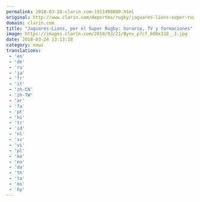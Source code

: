 ```yaml
---
permalink: 2018-03-24-clarin.com-1911490800.html
original: http://www.clarin.com/deportes/rugby/jaguares-lions-super-rugby-horario-tv-formaciones_0_SyhhPp75G.html
domain: clarin.com
title: "Jaguares-Lions, por el Super Rugby: horario, TV y formaciones"
image: https://images.clarin.com/2018/03/21/Bynv_p7cf_600x338__1.jpg
date: 2018-03-24 13:13:18
category: news
translations: 
 - 'en'
 - 'de'
 - 'ru'
 - 'ja'
 - 'fr'
 - 'it'
 - 'zh-CN'
 - 'zh-TW'
 - 'ar'
 - 'fa'
 - 'pt'
 - 'hi'
 - 'tr'
 - 'id'
 - 'nl'
 - 'sv'
 - 'vi'
 - 'pl'
 - 'ko'
 - 'no'
 - 'da'
 - 'th'
 - 'ta'
 - 'ms'
 - 'hy'
---
```


